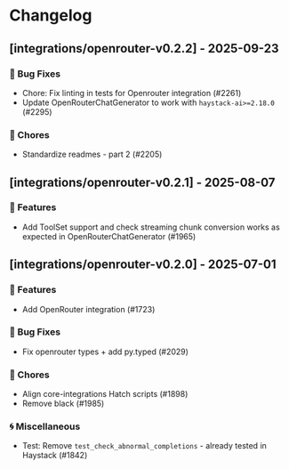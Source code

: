 # Changelog

## [integrations/openrouter-v0.2.2] - 2025-09-23

### 🐛 Bug Fixes

- Chore: Fix linting in tests for Openrouter integration (#2261)
- Update OpenRouterChatGenerator to work with `haystack-ai>=2.18.0` (#2295)

### 🧹 Chores

- Standardize readmes - part 2 (#2205)


## [integrations/openrouter-v0.2.1] - 2025-08-07

### 🚀 Features

- Add ToolSet support and check streaming chunk conversion works as expected in OpenRouterChatGenerator (#1965)


## [integrations/openrouter-v0.2.0] - 2025-07-01

### 🚀 Features

- Add OpenRouter integration (#1723)

### 🐛 Bug Fixes

- Fix openrouter types + add py.typed (#2029)


### 🧹 Chores

- Align core-integrations Hatch scripts (#1898)
- Remove black (#1985)

### 🌀 Miscellaneous

- Test: Remove `test_check_abnormal_completions` - already tested in Haystack (#1842)

<!-- generated by git-cliff -->
